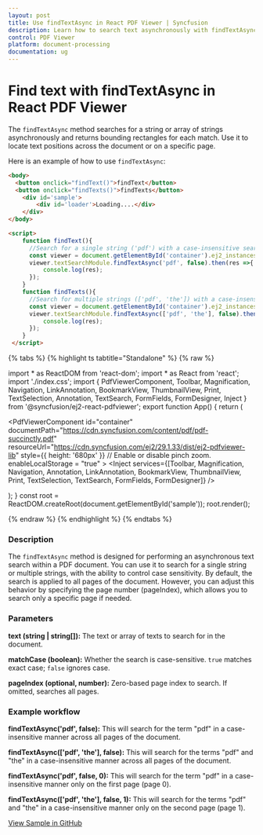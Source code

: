 ```yaml
---
layout: post
title: Use findTextAsync in React PDF Viewer | Syncfusion
description: Learn how to search text asynchronously with findTextAsync in the Syncfusion React PDF Viewer and retrieve match bounds.
control: PDF Viewer
platform: document-processing
documentation: ug
---
```


# Find text with findTextAsync in React PDF Viewer

The `findTextAsync` method searches for a string or array of strings asynchronously and returns bounding rectangles for each match. Use it to locate text positions across the document or on a specific page.

Here is an example of how to use `findTextAsync`:

```html
<body>
  <button onclick="findText()">findText</button>
  <button onclick="findTexts()">findTexts</button>
    <div id='sample'>
        <div id='loader'>Loading....</div>
    </div>
</body>

<script>
    function findText(){
      //Search for a single string ('pdf') with a case-insensitive search across all pages
      const viewer = document.getElementById('container').ej2_instances[0];
      viewer.textSearchModule.findTextAsync('pdf', false).then(res =>{
          console.log(res);
      });
    }
    function findTexts(){
      //Search for multiple strings (['pdf', 'the']) with a case-insensitive search across all pages
      const viewer = document.getElementById('container').ej2_instances[0];
      viewer.textSearchModule.findTextAsync(['pdf', 'the'], false).then(res =>{
          console.log(res);
      });
    }
 </script>
```

{% tabs %}
{% highlight ts tabtitle="Standalone" %}
{% raw %}

import * as ReactDOM from 'react-dom';
import * as React from 'react';
import './index.css';
import { PdfViewerComponent, Toolbar, Magnification, Navigation, LinkAnnotation, BookmarkView, ThumbnailView, Print, TextSelection, Annotation, TextSearch, FormFields, FormDesigner, Inject } from '@syncfusion/ej2-react-pdfviewer';
export function App() {
  return (<div>
    <div className='control-section'>
      <PdfViewerComponent
        id="container"
        documentPath="https://cdn.syncfusion.com/content/pdf/pdf-succinctly.pdf"
        resourceUrl="https://cdn.syncfusion.com/ej2/29.1.33/dist/ej2-pdfviewer-lib"
        style={{ height: '680px' }}
        // Enable or disable pinch zoom.
        enableLocalStorage = "true"
      >
        <Inject services={[Toolbar, Magnification, Navigation, Annotation, LinkAnnotation, BookmarkView, ThumbnailView,
          Print, TextSelection, TextSearch, FormFields, FormDesigner]} />
      </PdfViewerComponent>
    </div>
  </div>);
}
const root = ReactDOM.createRoot(document.getElementById('sample'));
root.render(<App />);

{% endraw %}
{% endhighlight %}
{% endtabs %}

### Description

The `findTextAsync` method is designed for performing an asynchronous text search within a PDF document. You can use it to search for a single string or multiple strings, with the ability to control case sensitivity. By default, the search is applied to all pages of the document. However, you can adjust this behavior by specifying the page number (pageIndex), which allows you to search only a specific page if needed.

### Parameters

**text (string | string[]):** The text or array of texts to search for in the document.

**matchCase (boolean):** Whether the search is case-sensitive. `true` matches exact case; `false` ignores case.

**pageIndex (optional, number):** Zero-based page index to search. If omitted, searches all pages.

### Example workflow

**findTextAsync('pdf', false):**
This will search for the term "pdf" in a case-insensitive manner across all pages of the document.

**findTextAsync(['pdf', 'the'], false):**
This will search for the terms "pdf" and "the" in a case-insensitive manner across all pages of the document.

**findTextAsync('pdf', false, 0):**
This will search for the term "pdf" in a case-insensitive manner only on the first page (page 0).

**findTextAsync(['pdf', 'the'], false, 1):**
This will search for the terms "pdf" and "the" in a case-insensitive manner only on the second page (page 1).

[View Sample in GitHub](https://github.com/SyncfusionExamples/react-pdf-viewer-examples/tree/master/How%20to)